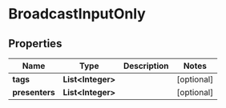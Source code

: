 
# BroadcastInputOnly

## Properties
Name | Type | Description | Notes
------------ | ------------- | ------------- | -------------
**tags** | **List&lt;Integer&gt;** |  |  [optional]
**presenters** | **List&lt;Integer&gt;** |  |  [optional]



